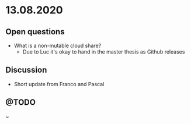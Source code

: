# 13.08.2020
## Open questions
- What is a non-mutable cloud share?
  - Due to Luc it's okay to hand in the master thesis as Github releases

## Discussion
* Short update from Franco and Pascal

## @TODO
~
